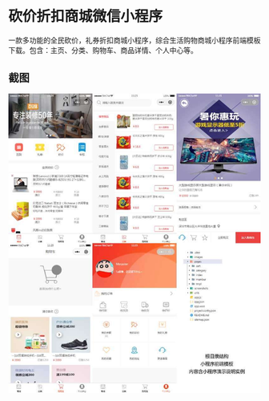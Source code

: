 # 砍价折扣商城微信小程序
一款多功能的全民砍价，礼券折扣商城小程序，综合生活购物商城小程序前端模板下载。包含：主页、分类、购物车、商品详情、个人中心等。

## 截图
![预览](images/screen.jpg)
